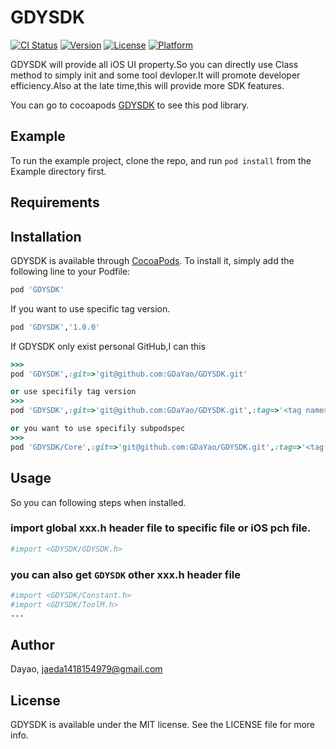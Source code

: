 # GDYSDK

[![CI Status](https://img.shields.io/travis/Dayao/GDYSDK.svg?style=flat)](https://travis-ci.org/Dayao/GDYSDK)
[![Version](https://img.shields.io/cocoapods/v/GDYSDK.svg?style=flat)](https://cocoapods.org/pods/GDYSDK)
[![License](https://img.shields.io/cocoapods/l/GDYSDK.svg?style=flat)](https://cocoapods.org/pods/GDYSDK)
[![Platform](https://img.shields.io/cocoapods/p/GDYSDK.svg?style=flat)](https://cocoapods.org/pods/GDYSDK)

GDYSDK will provide all iOS UI property.So you can directly use Class method to simply init and some tool devloper.It will promote developer efficiency.Also at the late time,this will provide more SDK features.  

You can go to cocoapods [GDYSDK](https://cocoapods.org/pods/GDYSDK) to see this pod library.  

## Example

To run the example project, clone the repo, and run `pod install` from the Example directory first.

## Requirements

## Installation

GDYSDK is available through [CocoaPods](https://cocoapods.org). To install
it, simply add the following line to your Podfile:

```ruby
pod 'GDYSDK'
```
If you want to  use specific tag version.

```ruby
pod 'GDYSDK','1.0.0'
```

If GDYSDK only exist personal GitHub,I can this

```ruby
>>>
pod 'GDYSDK',:git=>'git@github.com:GDaYao/GDYSDK.git'

or use specifily tag version
>>>
pod 'GDYSDK',:git=>'git@github.com:GDaYao/GDYSDK.git',:tag=>'<tag name>',:branch => '<branchName>'

or you want to use specifily subpodspec
>>>
pod 'GDYSDK/Core',:git=>'git@github.com:GDaYao/GDYSDK.git',:tag=>'<tag name>',:branch => '<branchName>'

```

## Usage

So you can following steps when installed.

### import global xxx.h header file to specific file or iOS pch file.  

```ruby
#import <GDYSDK/GDYSDK.h>
```

### you can also get `GDYSDK` other xxx.h header file 

```ruby
#import <GDYSDK/Constant.h>
#import <GDYSDK/ToolM.h>
...
```


## Author

Dayao, jaeda1418154979@gmail.com

## License

GDYSDK is available under the MIT license. See the LICENSE file for more info.
